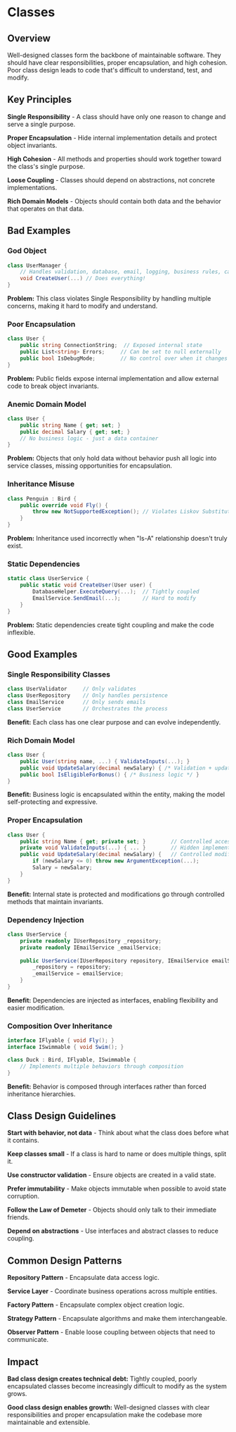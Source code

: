 ﻿# Classes

## Overview

Well-designed classes form the backbone of maintainable software. They should have clear responsibilities, proper encapsulation, and high cohesion. Poor class design leads to code that's difficult to understand, test, and modify.

## Key Principles

**Single Responsibility** - A class should have only one reason to change and serve a single purpose.

**Proper Encapsulation** - Hide internal implementation details and protect object invariants.

**High Cohesion** - All methods and properties should work together toward the class's single purpose.

**Loose Coupling** - Classes should depend on abstractions, not concrete implementations.

**Rich Domain Models** - Objects should contain both data and the behavior that operates on that data.

## Bad Examples

### God Object
```csharp
class UserManager {
    // Handles validation, database, email, logging, business rules, caching...
    void CreateUser(...) // Does everything!
}
```
**Problem:** This class violates Single Responsibility by handling multiple concerns, making it hard to modify and understand.

### Poor Encapsulation
```csharp
class User {
    public string ConnectionString;  // Exposed internal state
    public List<string> Errors;     // Can be set to null externally
    public bool IsDebugMode;        // No control over when it changes
}
```
**Problem:** Public fields expose internal implementation and allow external code to break object invariants.

### Anemic Domain Model
```csharp
class User {
    public string Name { get; set; }
    public decimal Salary { get; set; }
    // No business logic - just a data container
}
```
**Problem:** Objects that only hold data without behavior push all logic into service classes, missing opportunities for encapsulation.

### Inheritance Misuse
```csharp
class Penguin : Bird {
    public override void Fly() {
        throw new NotSupportedException(); // Violates Liskov Substitution
    }
}
```
**Problem:** Inheritance used incorrectly when "Is-A" relationship doesn't truly exist.

### Static Dependencies
```csharp
static class UserService {
    public static void CreateUser(User user) {
        DatabaseHelper.ExecuteQuery(...);  // Tightly coupled
        EmailService.SendEmail(...);       // Hard to modify
    }
}
```
**Problem:** Static dependencies create tight coupling and make the code inflexible.

## Good Examples

### Single Responsibility Classes
```csharp
class UserValidator     // Only validates
class UserRepository    // Only handles persistence  
class EmailService      // Only sends emails
class UserService       // Orchestrates the process
```
**Benefit:** Each class has one clear purpose and can evolve independently.

### Rich Domain Model
```csharp
class User {
    public User(string name, ...) { ValidateInputs(...); }
    public void UpdateSalary(decimal newSalary) { /* Validation + update */ }
    public bool IsEligibleForBonus() { /* Business logic */ }
}
```
**Benefit:** Business logic is encapsulated within the entity, making the model self-protecting and expressive.

### Proper Encapsulation
```csharp
class User {
    public string Name { get; private set; }        // Controlled access
    private void ValidateInputs(...) { ... }        // Hidden implementation
    public void UpdateSalary(decimal newSalary) {   // Controlled modification
        if (newSalary <= 0) throw new ArgumentException(...);
        Salary = newSalary;
    }
}
```
**Benefit:** Internal state is protected and modifications go through controlled methods that maintain invariants.

### Dependency Injection
```csharp
class UserService {
    private readonly IUserRepository _repository;
    private readonly IEmailService _emailService;
    
    public UserService(IUserRepository repository, IEmailService emailService) {
        _repository = repository;
        _emailService = emailService;
    }
}
```
**Benefit:** Dependencies are injected as interfaces, enabling flexibility and easier modification.

### Composition Over Inheritance
```csharp
interface IFlyable { void Fly(); }
interface ISwimmable { void Swim(); }

class Duck : Bird, IFlyable, ISwimmable {
    // Implements multiple behaviors through composition
}
```
**Benefit:** Behavior is composed through interfaces rather than forced inheritance hierarchies.

## Class Design Guidelines

**Start with behavior, not data** - Think about what the class does before what it contains.

**Keep classes small** - If a class is hard to name or does multiple things, split it.

**Use constructor validation** - Ensure objects are created in a valid state.

**Prefer immutability** - Make objects immutable when possible to avoid state corruption.

**Follow the Law of Demeter** - Objects should only talk to their immediate friends.

**Depend on abstractions** - Use interfaces and abstract classes to reduce coupling.

## Common Design Patterns

**Repository Pattern** - Encapsulate data access logic.

**Service Layer** - Coordinate business operations across multiple entities.

**Factory Pattern** - Encapsulate complex object creation logic.

**Strategy Pattern** - Encapsulate algorithms and make them interchangeable.

**Observer Pattern** - Enable loose coupling between objects that need to communicate.

## Impact

**Bad class design creates technical debt:** Tightly coupled, poorly encapsulated classes become increasingly difficult to modify as the system grows.

**Good class design enables growth:** Well-designed classes with clear responsibilities and proper encapsulation make the codebase more maintainable and extensible.